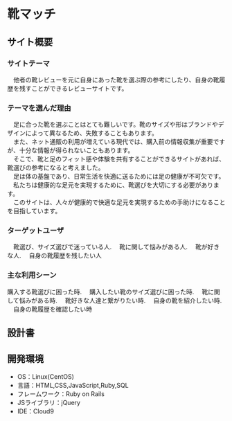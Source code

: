 # 靴マッチ

## サイト概要
### サイトテーマ
　他者の靴レビューを元に自身にあった靴を選ぶ際の参考にしたり、自身の靴履歴を残すことができるレビューサイトです。

### テーマを選んだ理由
　足に合った靴を選ぶことはとても難しいです。靴のサイズや形はブランドやデザインによって異なるため、失敗することもあります。  
　また、ネット通販の利用が増えている現代では、購入前の情報収集が重要ですが、十分な情報が得られないこともあります。  
　そこで、靴と足のフィット感や体験を共有することができるサイトがあれば、靴選びの参考になると考えました。  
　足は体の基盤であり、日常生活を快適に送るためには足の健康が不可欠です。
　私たちは健康的な足元を実現するために、靴選びを大切にする必要があります。  
　このサイトは、人々が健康的で快適な足元を実現するための手助けになることを目指しています。  

### ターゲットユーザ
　靴選び、サイズ選びで迷っている人. 
　靴に関して悩みがある人. 
　靴が好きな人. 
　自身の靴履歴を残したい人
　
### 主な利用シーン
  購入する靴選びに困った時. 
　購入したい靴のサイズ選びに困った時. 
　靴に関して悩みがある時. 
　靴好きな人達と繋がりたい時. 
　自身の靴を紹介したい時. 
　自身の靴履歴を確認したい時

## 設計書


## 開発環境
- OS：Linux(CentOS)
- 言語：HTML,CSS,JavaScript,Ruby,SQL
- フレームワーク：Ruby on Rails
- JSライブラリ：jQuery
- IDE：Cloud9
